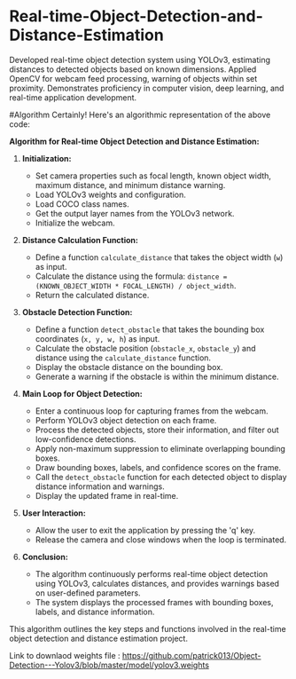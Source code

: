 # Real-time-Object-Detection-and-Distance-Estimation
Developed real-time object detection system using YOLOv3, estimating distances to detected objects based on known dimensions. Applied OpenCV for webcam feed processing, warning of objects within set proximity. Demonstrates proficiency in computer vision, deep learning, and real-time application development.

#Algorithm
Certainly! Here's an algorithmic representation of the above code:

**Algorithm for Real-time Object Detection and Distance Estimation:**

1. **Initialization:**
   - Set camera properties such as focal length, known object width, maximum distance, and minimum distance warning.
   - Load YOLOv3 weights and configuration.
   - Load COCO class names.
   - Get the output layer names from the YOLOv3 network.
   - Initialize the webcam.

2. **Distance Calculation Function:**
   - Define a function `calculate_distance` that takes the object width (`w`) as input.
   - Calculate the distance using the formula: `distance = (KNOWN_OBJECT_WIDTH * FOCAL_LENGTH) / object_width`.
   - Return the calculated distance.

3. **Obstacle Detection Function:**
   - Define a function `detect_obstacle` that takes the bounding box coordinates (`x, y, w, h`) as input.
   - Calculate the obstacle position (`obstacle_x`, `obstacle_y`) and distance using the `calculate_distance` function.
   - Display the obstacle distance on the bounding box.
   - Generate a warning if the obstacle is within the minimum distance.

4. **Main Loop for Object Detection:**
   - Enter a continuous loop for capturing frames from the webcam.
   - Perform YOLOv3 object detection on each frame.
   - Process the detected objects, store their information, and filter out low-confidence detections.
   - Apply non-maximum suppression to eliminate overlapping bounding boxes.
   - Draw bounding boxes, labels, and confidence scores on the frame.
   - Call the `detect_obstacle` function for each detected object to display distance information and warnings.
   - Display the updated frame in real-time.

5. **User Interaction:**
   - Allow the user to exit the application by pressing the 'q' key.
   - Release the camera and close windows when the loop is terminated.

6. **Conclusion:**
   - The algorithm continuously performs real-time object detection using YOLOv3, calculates distances, and provides warnings based on user-defined parameters.
   - The system displays the processed frames with bounding boxes, labels, and distance information.

This algorithm outlines the key steps and functions involved in the real-time object detection and distance estimation project.

Link to downlaod weights file : https://github.com/patrick013/Object-Detection---Yolov3/blob/master/model/yolov3.weights

